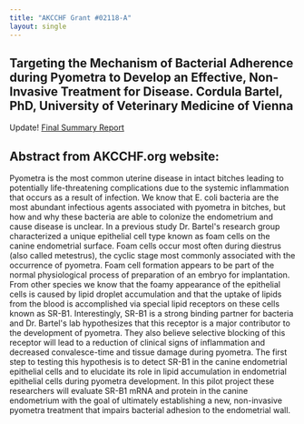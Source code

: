 ```yaml
---
title: "AKCCHF Grant #02118-A"
layout: single
---
```


## Targeting the Mechanism of Bacterial Adherence during Pyometra to Develop an Effective, Non-Invasive Treatment for Disease. Cordula Bartel, PhD, University of Veterinary Medicine of Vienna

Update! [Final Summary Report](</files/AKCCHF 02118A FINAL Summary.pdf>)

## Abstract from AKCCHF.org website:

Pyometra is the most common uterine disease in intact bitches leading to potentially life-threatening complications due to the systemic inflammation that occurs as a result of infection. We know that E. coli bacteria are the most abundant infectious agents associated with pyometra in bitches, but how and why these bacteria are able to colonize the endometrium and cause disease is unclear. In a previous study Dr. Bartel's research group characterized a unique epithelial cell type known as foam cells on the canine endometrial surface. Foam cells occur most often during diestrus (also called metestrus), the cyclic stage most commonly associated with the occurrence of pyometra. Foam cell formation appears to be part of the normal physiological process of preparation of an embryo for implantation. From other species we know that the foamy appearance of the epithelial cells is caused by lipid droplet accumulation and that the uptake of lipids from the blood is accomplished via special lipid receptors on these cells known as SR-B1. Interestingly, SR-B1 is a strong binding partner for bacteria and Dr. Bartel's lab hypothesizes that this receptor is a major contributor to the development of pyometra. They also believe selective blocking of this receptor will lead to a reduction of clinical signs of inflammation and decreased convalesce-time and tissue damage during pyometra. The first step to testing this hypothesis is to detect SR-B1 in the canine endometrial epithelial cells and to elucidate its role in lipid accumulation in endometrial epithelial cells during pyometra development. In this pilot project these researchers will evaluate SR-B1 mRNA and protein in the canine endometrium with the goal of ultimately establishing a new, non-invasive pyometra treatment that impairs bacterial adhesion to the endometrial wall.
